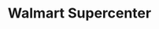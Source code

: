 ---
title: "Walmart Supercenter"
url: /puyallup/walmart-supercenter-meridian-east/
shop: supermarket
---